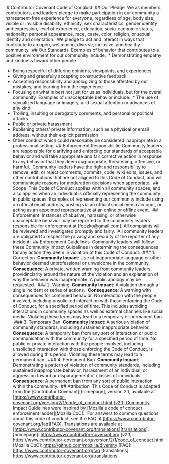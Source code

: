  # Contributor Covenant Code of Conduct
 ## Our Pledge
 We as members, contributors, and leaders pledge to make participation in our
community a harassment-free experience for everyone, regardless of age, body
size, visible or invisible disability, ethnicity, sex characteristics, gender
identity and expression, level of experience, education, socio-economic status,
nationality, personal appearance, race, caste, color, religion, or sexual
identity and orientation.
 We pledge to act and interact in ways that contribute to an open, welcoming,
diverse, inclusive, and healthy community.
 ## Our Standards
 Examples of behavior that contributes to a positive environment for our
community include:
 * Demonstrating empathy and kindness toward other people
* Being respectful of differing opinions, viewpoints, and experiences
* Giving and gracefully accepting constructive feedback
* Accepting responsibility and apologizing to those affected by our mistakes,
and learning from the experience
* Focusing on what is best not just for us as individuals, but for the overall
community
 Examples of unacceptable behavior include:
 * The use of sexualized language or imagery, and sexual attention or advances of
any kind
* Trolling, insulting or derogatory comments, and personal or political attacks
* Public or private harassment
* Publishing others' private information, such as a physical or email address,
without their explicit permission
* Other conduct which could reasonably be considered inappropriate in a
professional setting
 ## Enforcement Responsibilitie Community leaders are responsible for clarifying and enforcing our standards of
acceptable behavior and will take appropriate and fair corrective action in
response to any behavior that they deem inappropriate, threatening, offensive,
or harmful.
 Community leaders have the right and responsibility to remove, edit, or reject
comments, commits, code, wiki edits, issues, and other contributions that are
not aligned to this Code of Conduct, and will communicate reasons for moderation
decisions when appropriate.
 ## Scope
 This Code of Conduct applies within all community spaces, and also applies when
an individual is officially representing the community in public spaces.
Examples of representing our community include using an official email address,
posting via an official social media account, or acting as an appointed
representative at an online or offline event.
 ## Enforcement
 Instances of abusive, harassing, or otherwise unacceptable behavior may be
reported to the community leaders responsible for enforcement at
[fodzko@gmail.com].
All complaints will be reviewed and investigated promptly and fairly.
 All community leaders are obligated to respect the privacy and security of the
reporter of any incident.
 ## Enforcement Guidelines
 Community leaders will follow these Community Impact Guidelines in determining
the consequences for any action they deem in violation of this Code of Conduct:
 ### 1. Correction
 **Community Impact**: Use of inappropriate language or other behavior deemed
unprofessional or unwelcome in the community.
 **Consequence**: A private, written warning from community leaders, providinclarity around the nature of the violation and an explanation of why the
behavior was inappropriate. A public apology may be requested.
 ### 2. Warning
 **Community Impact**: A violation through a single incident or series of
actions.
 **Consequence**: A warning with consequences for continued behavior. No
interaction with the people involved, including unsolicited interaction with
those enforcing the Code of Conduct, for a specified period of time. This
includes avoiding interactions in community spaces as well as external channels
like social media. Violating these terms may lead to a temporary or permanent
ban.
 ### 3. Temporary Ban
 **Community Impact**: A serious violation of community standards, including
sustained inappropriate behavior.
 **Consequence**: A temporary ban from any sort of interaction or public
communication with the community for a specified period of time. No public or
private interaction with the people involved, including unsolicited interaction
with those enforcing the Code of Conduct, is allowed during this period.
Violating these terms may lead to a permanent ban.
 ### 4. Permanent Ban
 **Community Impact**: Demonstrating a pattern of violation of community
standards, including sustained inappropriate behavior, harassment of an
individual, or aggression toward or disparagement of classes of individuals.
 **Consequence**: A permanent ban from any sort of public interaction within the
community.
 ## Attribution
 This Code of Conduct is adapted from the [Contributor Covenant][homepage],
version 2.1, available at
[https://www.contributor-covenant.org/version/2/1/code_of_conduct.html][v2.1] Community Impact Guidelines were inspired by
[Mozilla's code of conduct enforcement ladder][Mozilla CoC].
 For answers to common questions about this code of conduct, see the FAQ at
[https://www.contributor-covenant.org/faq][FAQ]. Translations are available at
[https://www.contributor-covenant.org/translations][translations].
 [homepage]: https://www.contributor-covenant.org
[v2.1]: https://www.contributor-covenant.org/version/2/1/code_of_conduct.html
[Mozilla CoC]: https://github.com/mozilla/diversity
[FAQ]: https://www.contributor-covenant.org/faq
[translations]: https://www.contributor-covenant.org/translations
